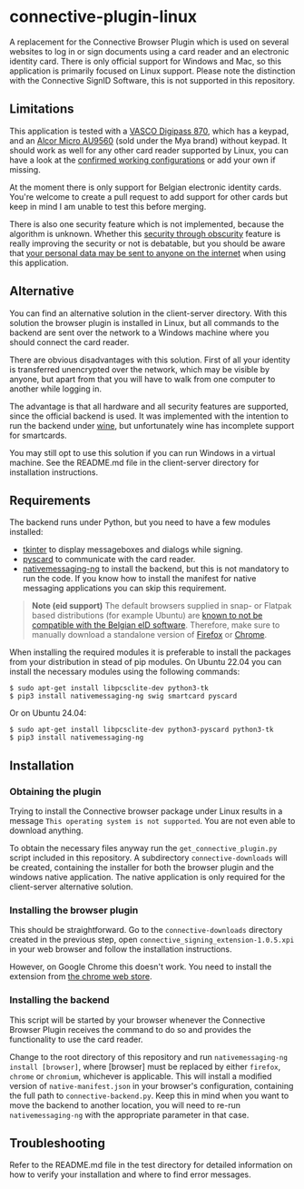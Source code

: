 # connective-plugin-linux

A replacement for the Connective Browser Plugin which is used on several websites to log in or sign documents using a card reader and an electronic identity card. There is only official support for Windows and Mac, so this application is primarily focused on Linux support.
Please note the distinction with the Connective SignID Software, this is not supported in this repository.

## Limitations

This application is tested with a [VASCO Digipass 870](https://www.onespan.com/products/card-readers/digipass-870), which has a keypad, and an [Alcor Micro AU9560](https://www.alcorlink.com/product-AU9560-USB.html) (sold under the Mya brand) without keypad. It should work as well for any other card reader supported by Linux, you can have a look at the [confirmed working configurations](https://github.com/roelderickx/connective-plugin-linux/discussions/20) or add your own if missing.

At the moment there is only support for Belgian electronic identity cards. You're welcome to create a pull request to add support for other cards but keep in mind I am unable to test this before merging.

There is also one security feature which is not implemented, because the algorithm is unknown. Whether this [security through obscurity](https://en.wikipedia.org/wiki/Security_through_obscurity) feature is really improving the security or not is debatable, but you should be aware that [your personal data may be sent to anyone on the internet](https://github.com/roelderickx/connective-plugin-linux/issues/12) when using this application.

## Alternative

You can find an alternative solution in the client-server directory. With this solution the browser plugin is installed in Linux, but all commands to the backend are sent over the network to a Windows machine where you should connect the card reader.

There are obvious disadvantages with this solution. First of all your identity is transferred unencrypted over the network, which may be visible by anyone, but apart from that you will have to walk from one computer to another while logging in.

The advantage is that all hardware and all security features are supported, since the official backend is used. It was implemented with the intention to run the backend under [wine](https://www.winehq.org/), but unfortunately wine has incomplete support for smartcards.

You may still opt to use this solution if you can run Windows in a virtual machine. See the README.md file in the client-server directory for installation instructions.

## Requirements

The backend runs under Python, but you need to have a few modules installed:
- [tkinter](https://docs.python.org/3/library/tkinter.html) to display messageboxes and dialogs while signing.
- [pyscard](https://github.com/LudovicRousseau/pyscard) to communicate with the card reader.
- [nativemessaging-ng](https://github.com/roelderickx/nativemessaging-ng) to install the backend, but this is not mandatory to run the code. If you know how to install the manifest for native messaging applications you can skip this requirement.

> **Note (eid support)** The default browsers supplied in snap- or Flatpak based distributions (for example Ubuntu) are [known to not be compatible with the Belgian eID software](https://eid.belgium.be/en/faq/firefox-how-do-i-install-and-activate-eid-add#7636). Therefore, make sure to manually download a standalone version of [Firefox](https://www.mozilla.org/en-US/firefox/linux/) or [Chrome](https://www.google.com/chrome/?platform=linux).

When installing the required modules it is preferable to install the packages from your distribution in stead of pip modules. On Ubuntu 22.04 you can install the necessary modules using the following commands:

```
$ sudo apt-get install libpcsclite-dev python3-tk
$ pip3 install nativemessaging-ng swig smartcard pyscard
```

Or on Ubuntu 24.04:

```
$ sudo apt-get install libpcsclite-dev python3-pyscard python3-tk
$ pip3 install nativemessaging-ng
```

## Installation

### Obtaining the plugin

Trying to install the Connective browser package under Linux results in a message `This operating system is not supported`. You are not even able to download anything.

To obtain the necessary files anyway run the `get_connective_plugin.py` script included in this repository. A subdirectory `connective-downloads` will be created, containing the installer for both the browser plugin and the windows native application. The native application is only required for the client-server alternative solution.

### Installing the browser plugin

This should be straightforward. Go to the `connective-downloads` directory created in the previous step, open `connective_signing_extension-1.0.5.xpi` in your web browser and follow the installation instructions.

However, on Google Chrome this doesn't work. You need to install the extension from [the chrome web store](https://chromewebstore.google.com/detail/connective-signing-extens/kclpjmhngbacampgcdojmiedamjbgjjm?utm_source=chrome-app-launcher-info-dialog).

### Installing the backend

This script will be started by your browser whenever the Connective Browser Plugin receives the command to do so and provides the functionality to use the card reader.

Change to the root directory of this repository and run `nativemessaging-ng install [browser]`, where \[browser\] must be replaced by either `firefox`, `chrome` or `chromium`, whichever is applicable. This will install a modified version of `native-manifest.json` in your browser's configuration, containing the full path to `connective-backend.py`. Keep this in mind when you want to move the backend to another location, you will need to re-run `nativemessaging-ng` with the appropriate parameter in that case.

## Troubleshooting

Refer to the README.md file in the test directory for detailed information on how to verify your installation and where to find error messages.
